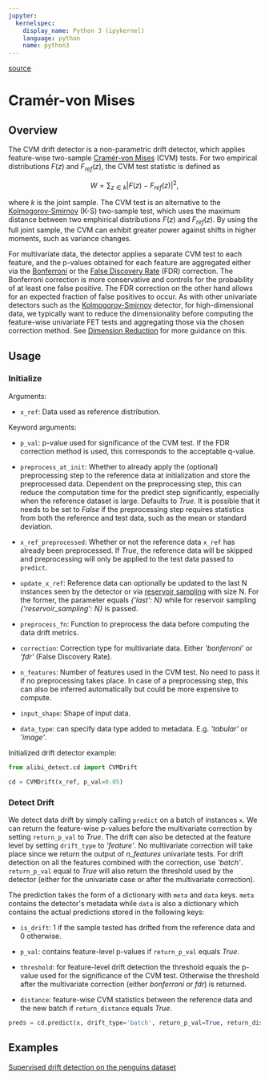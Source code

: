 ```yaml
---
jupyter:
  kernelspec:
    display_name: Python 3 (ipykernel)
    language: python
    name: python3
---
```


[source](../../api/alibi_detect.cd.cvm.rst)

# Cramér-von Mises

## Overview

The CVM drift detector is a non-parametric drift detector, which applies feature-wise two-sample [Cramér-von Mises](https://en.wikipedia.org/wiki/Cram%C3%A9r%E2%80%93von_Mises_criterion) (CVM) tests. For two empirical distributions $F(z)$ and $F_{ref}(z)$, the CVM test statistic is defined as

$$
W = \sum_{z\in k} \left| F(z) - F_{ref}(z) \right|^2,
$$

where $k$ is the joint sample. The CVM test is an alternative to the [Kolmogorov-Smirnov](https://en.wikipedia.org/wiki/Kolmogorov%E2%80%93Smirnov_test) (K-S) two-sample test, which uses the maximum distance between two emphirical distributions $F(z)$ and $F_{ref}(z)$. By using the full joint sample, the CVM can exhibit greater power against shifts in higher moments, such as variance changes.


For multivariate data, the detector applies a separate CVM test to each feature, and the p-values obtained for each feature are aggregated either via the [Bonferroni](https://mathworld.wolfram.com/BonferroniCorrection.html) or the [False Discovery Rate](http://www.math.tau.ac.il/~ybenja/MyPapers/benjamini_hochberg1995.pdf) (FDR) correction. The Bonferroni correction is more conservative and controls for the probability of at least one false positive. The FDR correction on the other hand allows for an expected fraction of false positives to occur. As with other univariate detectors such as the [Kolmogorov-Smirnov](ksdrift.ipynb) detector, for high-dimensional data, we typically want to reduce the dimensionality before computing the feature-wise univariate FET tests and aggregating those via the chosen correction method. See [Dimension Reduction](https://docs.seldon.io/projects/alibi-detect/en/stable/cd/background.html#dimension-reduction) for more guidance on this.

## Usage

### Initialize

Arguments:

* `x_ref`: Data used as reference distribution.

Keyword arguments:

* `p_val`: p-value used for significance of the CVM test. If the FDR correction method is used, this corresponds to the acceptable q-value.

* `preprocess_at_init`: Whether to already apply the (optional) preprocessing step to the reference data at initialization and store the preprocessed data. Dependent on the preprocessing step, this can reduce the computation time for the predict step significantly, especially when the reference dataset is large. Defaults to *True*. It is possible that it needs to be set to *False* if the preprocessing step requires statistics from both the reference and test data, such as the mean or standard deviation.

* `x_ref_preprocessed`: Whether or not the reference data `x_ref` has already been preprocessed. If *True*, the reference data will be skipped and preprocessing will only be applied to the test data passed to `predict`.

* `update_x_ref`: Reference data can optionally be updated to the last N instances seen by the detector or via [reservoir sampling](https://en.wikipedia.org/wiki/Reservoir_sampling) with size N. For the former, the parameter equals *{'last': N}* while for reservoir sampling *{'reservoir_sampling': N}* is passed.

* `preprocess_fn`: Function to preprocess the data before computing the data drift metrics.

* `correction`: Correction type for multivariate data. Either *'bonferroni'* or *'fdr'* (False Discovery Rate).

* `n_features`: Number of features used in the CVM test. No need to pass it if no preprocessing takes place. In case of a preprocessing step, this can also be inferred automatically but could be more expensive to compute.

* `input_shape`: Shape of input data.

* `data_type`: can specify data type added to metadata. E.g. *'tabular'* or *'image'*.

Initialized drift detector example:

```python
from alibi_detect.cd import CVMDrift

cd = CVMDrift(x_ref, p_val=0.05)
```

### Detect Drift

We detect data drift by simply calling `predict` on a batch of instances `x`. We can return the feature-wise p-values before the multivariate correction by setting `return_p_val` to *True*. The drift can also be detected at the feature level by setting `drift_type` to *'feature'*. No multivariate correction will take place since we return the output of *n_features* univariate tests. For drift detection on all the features combined with the correction, use *'batch'*. `return_p_val` equal to *True* will also return the threshold used by the detector (either for the univariate case or after the multivariate correction).

The prediction takes the form of a dictionary with `meta` and `data` keys. `meta` contains the detector's metadata while `data` is also a dictionary which contains the actual predictions stored in the following keys:

* `is_drift`: 1 if the sample tested has drifted from the reference data and 0 otherwise.

* `p_val`: contains feature-level p-values if `return_p_val` equals *True*.

* `threshold`: for feature-level drift detection the threshold equals the p-value used for the significance of the CVM test. Otherwise the threshold after the multivariate correction (either *bonferroni* or *fdr*) is returned.

* `distance`: feature-wise CVM statistics between the reference data and the new batch if `return_distance` equals *True*.


```python
preds = cd.predict(x, drift_type='batch', return_p_val=True, return_distance=True)
```

## Examples

[Supervised drift detection on the penguins dataset](../../examples/cd_supervised_penguins.ipynb)

